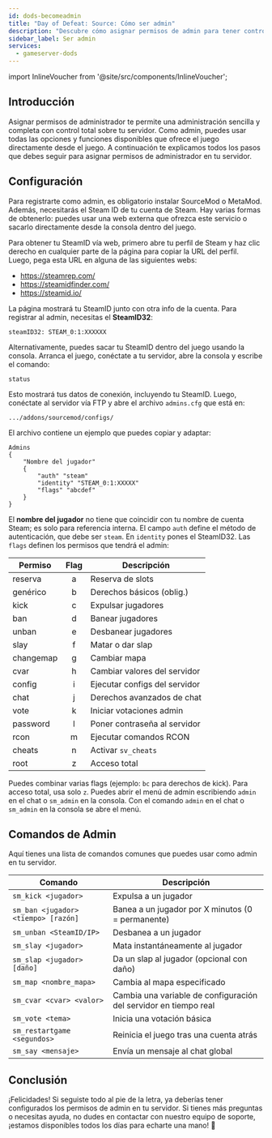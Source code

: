 ```yaml
---
id: dods-becomeadmin
title: "Day of Defeat: Source: Cómo ser admin"
description: "Descubre cómo asignar permisos de admin para tener control total del servidor y gestionar las funciones del juego de forma efectiva → Aprende más ahora"
sidebar_label: Ser admin
services:
  - gameserver-dods
---
```


import InlineVoucher from '@site/src/components/InlineVoucher';



## Introducción

Asignar permisos de administrador te permite una administración sencilla y completa con control total sobre tu servidor. Como admin, puedes usar todas las opciones y funciones disponibles que ofrece el juego directamente desde el juego. A continuación te explicamos todos los pasos que debes seguir para asignar permisos de administrador en tu servidor.

<InlineVoucher />



## Configuración

Para registrarte como admin, es obligatorio instalar SourceMod o MetaMod. Además, necesitarás el Steam ID de tu cuenta de Steam. Hay varias formas de obtenerlo: puedes usar una web externa que ofrezca este servicio o sacarlo directamente desde la consola dentro del juego.


Para obtener tu SteamID vía web, primero abre tu perfil de Steam y haz clic derecho en cualquier parte de la página para copiar la URL del perfil. Luego, pega esta URL en alguna de las siguientes webs:

- https://steamrep.com/
- https://steamidfinder.com/
- https://steamid.io/

La página mostrará tu SteamID junto con otra info de la cuenta. Para registrar al admin, necesitas el **SteamID32**:

```
steamID32: STEAM_0:1:XXXXXX
```

Alternativamente, puedes sacar tu SteamID dentro del juego usando la consola. Arranca el juego, conéctate a tu servidor, abre la consola y escribe el comando:

```
status
```

Esto mostrará tus datos de conexión, incluyendo tu SteamID. Luego, conéctate al servidor vía FTP y abre el archivo `admins.cfg` que está en:

```
.../addons/sourcemod/configs/
```

El archivo contiene un ejemplo que puedes copiar y adaptar:

```
Admins
{
	"Nombre del jugador"
	{
		"auth" "steam"
		"identity" "STEAM_0:1:XXXXX"
		"flags" "abcdef"
	}
}
```

El **nombre del jugador** no tiene que coincidir con tu nombre de cuenta Steam; es solo para referencia interna. El campo `auth` define el método de autenticación, que debe ser `steam`. En `identity` pones el SteamID32. Las `flags` definen los permisos que tendrá el admin:

| Permiso     | Flag | Descripción               |
|-------------|:----:|---------------------------|
| reserva     | a    | Reserva de slots          |
| genérico    | b    | Derechos básicos (oblig.) |
| kick        | c    | Expulsar jugadores        |
| ban         | d    | Banear jugadores          |
| unban       | e    | Desbanear jugadores       |
| slay        | f    | Matar o dar slap          |
| changemap   | g    | Cambiar mapa              |
| cvar        | h    | Cambiar valores del servidor |
| config      | i    | Ejecutar configs del servidor |
| chat        | j    | Derechos avanzados de chat |
| vote        | k    | Iniciar votaciones admin  |
| password    | l    | Poner contraseña al servidor |
| rcon        | m    | Ejecutar comandos RCON    |
| cheats      | n    | Activar `sv_cheats`       |
| root        | z    | Acceso total              |

Puedes combinar varias flags (ejemplo: `bc` para derechos de kick). Para acceso total, usa solo `z`. Puedes abrir el menú de admin escribiendo `admin` en el chat o `sm_admin` en la consola. Con el comando `admin` en el chat o `sm_admin` en la consola se abre el menú.



## Comandos de Admin

Aquí tienes una lista de comandos comunes que puedes usar como admin en tu servidor.

| Comando                           | Descripción                                   |
| --------------------------------- | --------------------------------------------- |
| `sm_kick <jugador>`               | Expulsa a un jugador                          |
| `sm_ban <jugador> <tiempo> [razón]` | Banea a un jugador por X minutos (0 = permanente) |
| `sm_unban <SteamID/IP>`           | Desbanea a un jugador                         |
| `sm_slay <jugador>`               | Mata instantáneamente al jugador              |
| `sm_slap <jugador> [daño]`        | Da un slap al jugador (opcional con daño)    |
| `sm_map <nombre_mapa>`            | Cambia al mapa especificado                   |
| `sm_cvar <cvar> <valor>`          | Cambia una variable de configuración del servidor en tiempo real |
| `sm_vote <tema>`                  | Inicia una votación básica                     |
| `sm_restartgame <segundos>`       | Reinicia el juego tras una cuenta atrás       |
| `sm_say <mensaje>`                | Envía un mensaje al chat global                |



## Conclusión

¡Felicidades! Si seguiste todo al pie de la letra, ya deberías tener configurados los permisos de admin en tu servidor. Si tienes más preguntas o necesitas ayuda, no dudes en contactar con nuestro equipo de soporte, ¡estamos disponibles todos los días para echarte una mano! 🙂

<InlineVoucher />